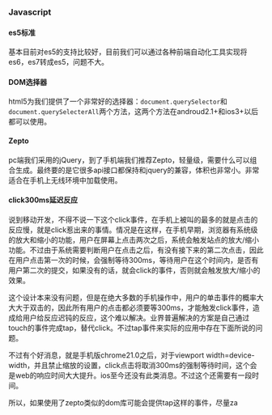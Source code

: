 ### Javascript

#### es5标准

基本目前对es5的支持比较好，目前我们可以通过各种前端自动化工具实现将es6，es7转成es5，问题不大。

#### DOM选择器

html5为我们提供了一个非常好的选择器：`document.querySelector`和`document.querySelecterAll`两个方法，这两个方法在androud2.1+和ios3+以后都可以使用。

#### Zepto

pc端我们采用的jQuery，到了手机端我们推荐Zepto，轻量级，需要什么可以组合生成。最终要的是它很多api接口都保持和jquery的兼容，体积也非常小。非常适合在手机上无线环境中加载使用。

#### click300ms延迟反应

说到移动开发，不得不说一下这个click事件，在手机上被叫的最多的就是点击的反应慢，就是click惹出来的事情。情况是在这样，在手机早期，浏览器有系统级的放大和缩小的功能，用户在屏幕上点击两次之后，系统会触发站点的放大/缩小功能。不过由于系统需要判断用户在点击之后，有没有接下来的第二次点击，因此在用户点击第一次的时候，会强制等待300ms，等待用户在这个时间内，是否有用户第二次的提交，如果没有的话，就会click的事件，否则就会触发放大/缩小的效果。

这个设计本来没有问题，但是在绝大多数的手机操作中，用户的单击事件的概率大大大于双击的，因此所有用户的点击都必须要等300ms，才能触发click事件，造成给用户给反应迟钝的反应，这个难以解决。业界普遍解决的方案是自己通过touch的事件完成tap，替代click。不过tap事件来实际的应用中存在下面所说的问题。

不过有个好消息，就是手机版chrome21.0之后，对于viewport width=device-width，并且禁止缩放的设置，click点击将取消300ms的强制等待时间，这个会是web的响应时间大大提升。ios至今还没有此类消息。不过这个还需要有一段时间。

所以，如果使用了zepto类似的dom库可能会提供tap这样的事件，尽量za

